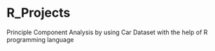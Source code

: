 # R_Projects
Principle Component Analysis by using Car Dataset with the help of R programming language
